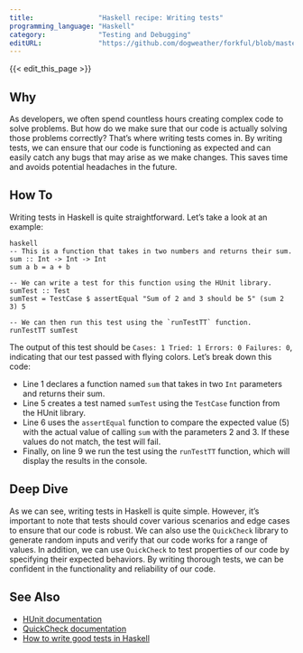 ```yaml
---
title:                "Haskell recipe: Writing tests"
programming_language: "Haskell"
category:             "Testing and Debugging"
editURL:              "https://github.com/dogweather/forkful/blob/master/content/en/haskell/writing-tests.md"
---
```


{{< edit_this_page >}}

## Why
As developers, we often spend countless hours creating complex code to solve problems. But how do we make sure that our code is actually solving those problems correctly? That’s where writing tests comes in. By writing tests, we can ensure that our code is functioning as expected and can easily catch any bugs that may arise as we make changes. This saves time and avoids potential headaches in the future.

## How To
Writing tests in Haskell is quite straightforward. Let’s take a look at an example:

```
haskell
-- This is a function that takes in two numbers and returns their sum.
sum :: Int -> Int -> Int
sum a b = a + b

-- We can write a test for this function using the HUnit library.
sumTest :: Test
sumTest = TestCase $ assertEqual "Sum of 2 and 3 should be 5" (sum 2 3) 5

-- We can then run this test using the `runTestTT` function.
runTestTT sumTest
```

The output of this test should be `Cases: 1 Tried: 1 Errors: 0 Failures: 0`, indicating that our test passed with flying colors. Let’s break down this code:

- Line 1 declares a function named `sum` that takes in two `Int` parameters and returns their sum.
- Line 5 creates a test named `sumTest` using the `TestCase` function from the HUnit library.
- Line 6 uses the `assertEqual` function to compare the expected value (5) with the actual value of calling `sum` with the parameters 2 and 3. If these values do not match, the test will fail.
- Finally, on line 9 we run the test using the `runTestTT` function, which will display the results in the console.

## Deep Dive
As we can see, writing tests in Haskell is quite simple. However, it’s important to note that tests should cover various scenarios and edge cases to ensure that our code is robust. We can also use the `QuickCheck` library to generate random inputs and verify that our code works for a range of values. In addition, we can use `QuickCheck` to test properties of our code by specifying their expected behaviors. By writing thorough tests, we can be confident in the functionality and reliability of our code.

## See Also
- [HUnit documentation](https://hackage.haskell.org/package/HUnit)
- [QuickCheck documentation](https://hackage.haskell.org/package/QuickCheck)
- [How to write good tests in Haskell](https://lexi-lambda.github.io/blog/2018/02/10/an-opinionated-guide-to-haskell-in-2018/#writing-good-unit-tests)